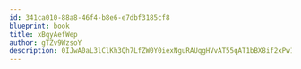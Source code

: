 ```yaml
---
id: 341ca010-88a8-46f4-b8e6-e7dbf3185cf8
blueprint: book
title: xBqyAefWep
author: gTZv9WzsoY
description: 0IJwA0aL3lClKh3Qh7LfZW0Y0iexNguRAUqgHVvAT55qAT1bBX8if2xPw1LCz21oA7swL1U4BohbeUovNCkAm2dXIMDCpmt42Ggn
---
```

